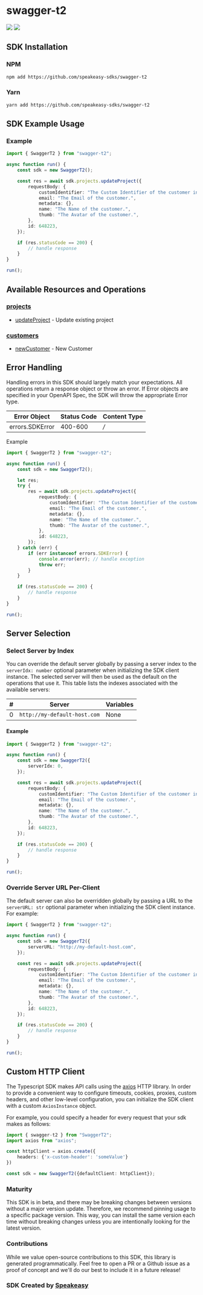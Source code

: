 # swagger-t2

<div align="left">
    <a href="https://speakeasyapi.dev/"><img src="https://custom-icon-badges.demolab.com/badge/-Built%20By%20Speakeasy-212015?style=for-the-badge&logoColor=FBE331&logo=speakeasy&labelColor=545454" /></a>
    <a href="https://github.com/speakeasy-sdks/swagger-t2.git/actions"><img src="https://img.shields.io/github/actions/workflow/status/speakeasy-sdks/bolt-php/speakeasy_sdk_generation.yml?style=for-the-badge" /></a>
    
</div>

<!-- Start SDK Installation [installation] -->
## SDK Installation

### NPM

```bash
npm add https://github.com/speakeasy-sdks/swagger-t2
```

### Yarn

```bash
yarn add https://github.com/speakeasy-sdks/swagger-t2
```
<!-- End SDK Installation [installation] -->

<!-- Start SDK Example Usage [usage] -->
## SDK Example Usage

### Example

```typescript
import { SwaggerT2 } from "swagger-t2";

async function run() {
    const sdk = new SwaggerT2();

    const res = await sdk.projects.updateProject({
        requestBody: {
            customIdentifier: "The Custom Identifier of the customer in the organization",
            email: "The Email of the customer.",
            metadata: {},
            name: "The Name of the customer.",
            thumb: "The Avatar of the customer.",
        },
        id: 648223,
    });

    if (res.statusCode == 200) {
        // handle response
    }
}

run();

```
<!-- End SDK Example Usage [usage] -->

<!-- Start Available Resources and Operations [operations] -->
## Available Resources and Operations

### [projects](docs/sdks/projects/README.md)

* [updateProject](docs/sdks/projects/README.md#updateproject) - Update existing project

### [customers](docs/sdks/customers/README.md)

* [newCustomer](docs/sdks/customers/README.md#newcustomer) - New Customer
<!-- End Available Resources and Operations [operations] -->







<!-- Start Error Handling [errors] -->
## Error Handling

Handling errors in this SDK should largely match your expectations.  All operations return a response object or throw an error.  If Error objects are specified in your OpenAPI Spec, the SDK will throw the appropriate Error type.

| Error Object    | Status Code     | Content Type    |
| --------------- | --------------- | --------------- |
| errors.SDKError | 400-600         | */*             |

Example

```typescript
import { SwaggerT2 } from "swagger-t2";

async function run() {
    const sdk = new SwaggerT2();

    let res;
    try {
        res = await sdk.projects.updateProject({
            requestBody: {
                customIdentifier: "The Custom Identifier of the customer in the organization",
                email: "The Email of the customer.",
                metadata: {},
                name: "The Name of the customer.",
                thumb: "The Avatar of the customer.",
            },
            id: 648223,
        });
    } catch (err) {
        if (err instanceof errors.SDKError) {
            console.error(err); // handle exception
            throw err;
        }
    }

    if (res.statusCode == 200) {
        // handle response
    }
}

run();

```
<!-- End Error Handling [errors] -->



<!-- Start Server Selection [server] -->
## Server Selection

### Select Server by Index

You can override the default server globally by passing a server index to the `serverIdx: number` optional parameter when initializing the SDK client instance. The selected server will then be used as the default on the operations that use it. This table lists the indexes associated with the available servers:

| # | Server | Variables |
| - | ------ | --------- |
| 0 | `http://my-default-host.com` | None |

#### Example

```typescript
import { SwaggerT2 } from "swagger-t2";

async function run() {
    const sdk = new SwaggerT2({
        serverIdx: 0,
    });

    const res = await sdk.projects.updateProject({
        requestBody: {
            customIdentifier: "The Custom Identifier of the customer in the organization",
            email: "The Email of the customer.",
            metadata: {},
            name: "The Name of the customer.",
            thumb: "The Avatar of the customer.",
        },
        id: 648223,
    });

    if (res.statusCode == 200) {
        // handle response
    }
}

run();

```


### Override Server URL Per-Client

The default server can also be overridden globally by passing a URL to the `serverURL: str` optional parameter when initializing the SDK client instance. For example:
```typescript
import { SwaggerT2 } from "swagger-t2";

async function run() {
    const sdk = new SwaggerT2({
        serverURL: "http://my-default-host.com",
    });

    const res = await sdk.projects.updateProject({
        requestBody: {
            customIdentifier: "The Custom Identifier of the customer in the organization",
            email: "The Email of the customer.",
            metadata: {},
            name: "The Name of the customer.",
            thumb: "The Avatar of the customer.",
        },
        id: 648223,
    });

    if (res.statusCode == 200) {
        // handle response
    }
}

run();

```
<!-- End Server Selection [server] -->



<!-- Start Custom HTTP Client [http-client] -->
## Custom HTTP Client

The Typescript SDK makes API calls using the [axios](https://axios-http.com/docs/intro) HTTP library.  In order to provide a convenient way to configure timeouts, cookies, proxies, custom headers, and other low-level configuration, you can initialize the SDK client with a custom `AxiosInstance` object.

For example, you could specify a header for every request that your sdk makes as follows:

```typescript
import { swagger-t2 } from "SwaggerT2";
import axios from "axios";

const httpClient = axios.create({
    headers: {'x-custom-header': 'someValue'}
})

const sdk = new SwaggerT2({defaultClient: httpClient});
```
<!-- End Custom HTTP Client [http-client] -->

<!-- Placeholder for Future Speakeasy SDK Sections -->



### Maturity

This SDK is in beta, and there may be breaking changes between versions without a major version update. Therefore, we recommend pinning usage
to a specific package version. This way, you can install the same version each time without breaking changes unless you are intentionally
looking for the latest version.

### Contributions

While we value open-source contributions to this SDK, this library is generated programmatically.
Feel free to open a PR or a Github issue as a proof of concept and we'll do our best to include it in a future release!

### SDK Created by [Speakeasy](https://docs.speakeasyapi.dev/docs/using-speakeasy/client-sdks)
